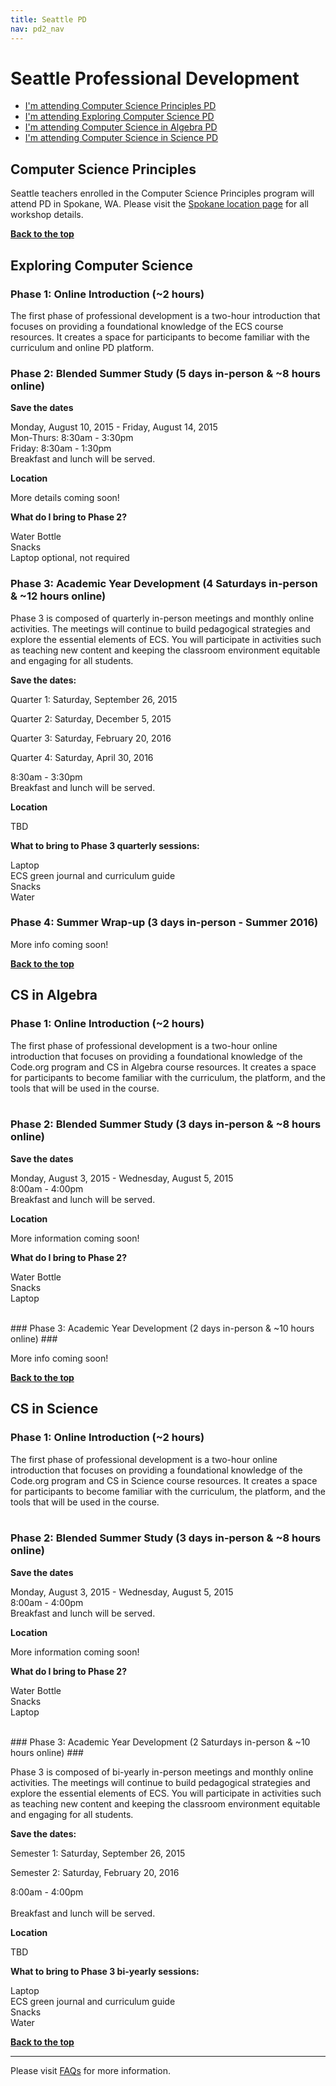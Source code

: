 ```yaml
---
title: Seattle PD
nav: pd2_nav
---
```

<a id="top"></a>

# Seattle Professional Development

- [I'm attending Computer Science Principles PD](#csp)
- [I'm attending Exploring Computer Science PD](#ecs)
- [I'm attending Computer Science in Algebra PD](#algebra)
- [I'm attending Computer Science in Science PD](#science)

<a id="csp"></a>
## Computer Science Principles

Seattle teachers enrolled in the Computer Science Principles program will attend PD in Spokane, WA. Please visit the [Spokane location page](/educate/pd/15-16/spokane) for all  workshop details. 

[**Back to the top**](#top)

<a id="ecs"></a>

## Exploring Computer Science

### Phase 1: Online Introduction (~2 hours) ###

The first phase of professional development is a two-hour introduction that focuses on providing a foundational knowledge of the ECS course resources. It creates a space for participants to become familiar with the curriculum and online PD platform.
</br>

### Phase 2: Blended Summer Study (5 days in-person & ~8 hours online) ###

**Save the dates**

Monday, August 10, 2015 - Friday, August 14, 2015
<br/>
Mon-Thurs: 8:30am - 3:30pm
<br />
Friday: 8:30am - 1:30pm
<br/>
Breakfast and lunch will be served. 

**Location**

More details coming soon!


**What do I bring to Phase 2?**

Water Bottle
<br />
Snacks
<br />
Laptop optional, not required

### Phase 3: Academic Year Development (4 Saturdays in-person & ~12 hours online) ###

Phase 3 is composed of quarterly in-person meetings and monthly online activities. The meetings will continue to build pedagogical strategies and explore the essential elements of ECS. You will participate in activities such as teaching new content and keeping the classroom environment equitable and engaging for all students.


**Save the dates:**

Quarter 1: Saturday, September 26, 2015

Quarter 2: Saturday, December 5, 2015

Quarter 3: Saturday, February 20, 2016

Quarter 4: Saturday, April 30, 2016

8:30am - 3:30pm
<br/>
Breakfast and lunch will be served.

**Location**

TBD

**What to bring to Phase 3 quarterly sessions:**

Laptop
<br/>
ECS green journal and curriculum guide
<br/>
Snacks
<br/>
Water

### Phase 4: Summer Wrap-up (3 days in-person - Summer 2016) ###

More info coming soon!


[**Back to the top**](#top)


<a id="algebra"></a>

## CS in Algebra

### Phase 1: Online Introduction (~2 hours) ###

The first phase of professional development is a two-hour online introduction that focuses on providing a foundational knowledge of the Code.org program and CS in Algebra course resources. It creates a space for participants to become familiar with the curriculum, the platform, and the tools that will be used in the course.
</br>
</br>
### Phase 2: Blended Summer Study (3 days in-person & ~8 hours online) ###

**Save the dates**

Monday, August 3, 2015 - Wednesday, August 5, 2015
<br/>
8:00am - 4:00pm
<br />
Breakfast and lunch will be served. 

**Location**

More information coming soon!


**What do I bring to Phase 2?**

Water Bottle
<br />
Snacks
<br />
Laptop

</br>
### Phase 3: Academic Year Development (2 days in-person & ~10 hours online) ###

More info coming soon!

[**Back to the top**](#top)

<a id="science"></a>

## CS in Science

### Phase 1: Online Introduction (~2 hours) ###

The first phase of professional development is a two-hour online introduction that focuses on providing a foundational knowledge of the Code.org program and CS in Science course resources. It creates a space for participants to become familiar with the curriculum, the platform, and the tools that will be used in the course.
</br>
</br>
### Phase 2: Blended Summer Study (3 days in-person & ~8 hours online) ###

**Save the dates**

Monday, August 3, 2015 - Wednesday, August 5, 2015
<br/>
8:00am - 4:00pm
<br />
Breakfast and lunch will be served. 

**Location**

More information coming soon!

**What do I bring to Phase 2?**

Water Bottle
<br />
Snacks
<br />
Laptop

</br>
### Phase 3: Academic Year Development (2 Saturdays in-person & ~10 hours online) ###

Phase 3 is composed of bi-yearly in-person meetings and monthly online activities. The meetings will continue to build pedagogical strategies and explore the essential elements of ECS. You will participate in activities such as teaching new content and keeping the classroom environment equitable and engaging for all students.


**Save the dates:**

Semester 1: Saturday, September 26, 2015 

Semester 2: Saturday, February 20, 2016 

8:00am - 4:00pm
</br>
<br/>
Breakfast and lunch will be served. 

**Location**

TBD

**What to bring to Phase 3 bi-yearly sessions:**

Laptop
<br/>
ECS green journal and curriculum guide
<br/>
Snacks
<br/>
Water


[**Back to the top**](#top)

----------
Please visit [FAQs](/educate/pd/15-16/faq) for more information.

<br />
<br />